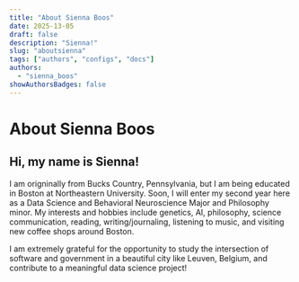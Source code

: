 ```yaml
---
title: "About Sienna Boos"
date: 2025-13-05
draft: false
description: "Sienna!"
slug: "aboutsienna"
tags: ["authors", "configs", "docs"]
authors:
  - "sienna_boos"
showAuthorsBadges: false
---
```


# About Sienna Boos

## Hi, my name is **Sienna!**

I am origninally from Bucks Country, Pennsylvania, but I am being educated in Boston at Northeastern University. Soon, I will enter my second year here as a Data Science and Behavioral Neuroscience Major and Philosophy minor. My interests and hobbies include genetics, AI, philosophy, science communication, reading, writing/journaling, listening to music, and visiting new coffee shops around Boston.

I am extremely grateful for the opportunity to study the intersection of software and government in a beautiful city like Leuven, Belgium, and contribute to a meaningful data science project!